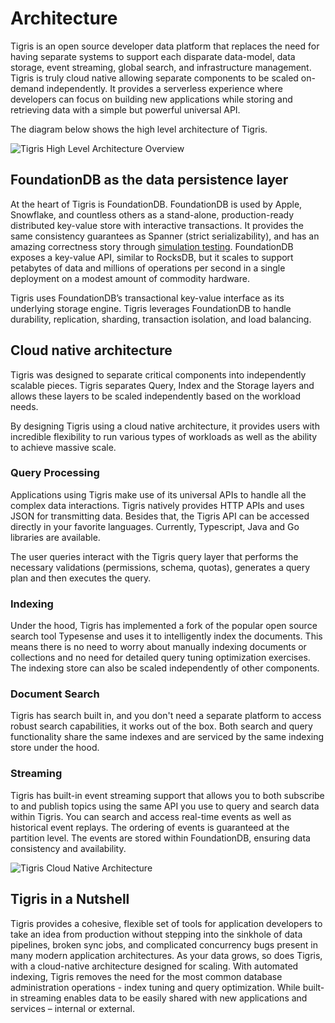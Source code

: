 # Architecture

Tigris is an open source developer data platform that replaces the need for
having separate systems to support each disparate data-model, data storage,
event streaming, global search, and infrastructure management. Tigris is
truly cloud native allowing separate components to be scaled on-demand
independently. It provides a serverless experience where developers can
focus on building new applications while storing and retrieving data with a
simple but powerful universal API.

The diagram below shows the high level architecture of Tigris.

![Tigris High Level Architecture Overview](/img/architecture.jpg)

## FoundationDB as the data persistence layer

At the heart of Tigris is FoundationDB. FoundationDB is used by Apple,
Snowflake, and countless others as a stand-alone, production-ready
distributed key-value store with interactive transactions. It provides the
same consistency guarantees as Spanner (strict serializability), and has an
amazing correctness story through
[simulation testing](https://apple.github.io/foundationdb/testing.html).
FoundationDB exposes a key-value API, similar to RocksDB, but it scales to
support petabytes of data and millions of operations per second in a single
deployment on a modest amount of commodity hardware.

Tigris uses FoundationDB’s transactional key-value interface as its
underlying storage engine. Tigris leverages FoundationDB to handle
durability, replication, sharding, transaction isolation, and load balancing.

## Cloud native architecture

Tigris was designed to separate critical components into independently
scalable pieces. Tigris separates Query, Index and the Storage layers and
allows these layers to be scaled independently based on the workload needs.

By designing Tigris using a cloud native architecture, it provides users
with incredible flexibility to run various types of workloads as well as the
ability to achieve massive scale.

### Query Processing

Applications using Tigris make use of its universal APIs to handle all
the complex data interactions. Tigris natively provides HTTP APIs and uses
JSON for transmitting data. Besides that, the Tigris API can be accessed
directly in your favorite languages. Currently, Typescript, Java and Go
libraries are available.

The user queries interact with the Tigris query layer that performs the
necessary validations (permissions, schema, quotas), generates a query plan
and then executes the query.

### Indexing

Under the hood, Tigris has implemented a fork of the popular open source
search tool Typesense and uses it to intelligently index the documents. This
means there is no need to worry about manually indexing documents or
collections and no need for detailed query tuning optimization exercises.
The indexing store can also be scaled independently of other components.

### Document Search

Tigris has search built in, and you don't need a separate platform to access
robust search capabilities, it works out of the box. Both search and query
functionality share the same indexes and are serviced by the same indexing
store under the hood.

### Streaming

Tigris has built-in event streaming support that allows you to both
subscribe to and publish topics using the same API you use to query and
search data within Tigris. You can search and access real-time events
as well as historical event replays. The ordering of events is guaranteed at
the partition level. The events are stored within FoundationDB, ensuring
data consistency and availability.

![Tigris Cloud Native Architecture](/img/architecture-streaming.jpg)

## Tigris in a Nutshell

Tigris provides a cohesive, flexible set of tools for application developers
to take an idea from production without stepping into the sinkhole of data
pipelines, broken sync jobs, and complicated concurrency bugs present in
many modern application architectures. As your data grows, so does Tigris,
with a cloud-native architecture designed for scaling. With automated
indexing, Tigris removes the need for the most common database
administration operations - index tuning and query optimization. While built-in
streaming enables data to be easily shared with new applications and
services – internal or external.
